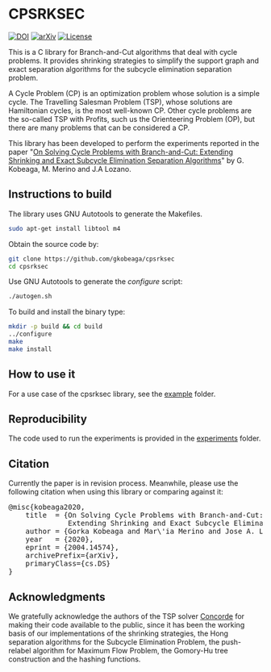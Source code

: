 CPSRKSEC
=======

[![DOI](https://zenodo.org/badge/259394517.svg)](https://zenodo.org/badge/latestdoi/259394517)
[![arXiv](http://img.shields.io/badge/cs.DS-arXiv%3A2004.14574-B31B1B.svg)](https://arxiv.org/abs/2004.14574)
[![License](https://img.shields.io/badge/License-Apache%202.0-blue.svg)](https://opensource.org/licenses/Apache-2.0)

This is a C library for Branch-and-Cut algorithms that deal with cycle problems. It provides shrinking strategies to simplify the support graph and exact separation algorithms for the subcycle elimination separation problem.

A Cycle Problem (CP) is an optimization problem whose solution is a simple cycle. The Travelling Salesman Problem (TSP), whose solutions are Hamiltonian cycles, is the most well-known CP. Other cycle problems are the so-called TSP with Profits, such us the Orienteering Problem (OP), but there are many problems that can be considered a CP.

This library has been developed to perform the experiments reported in the paper "[On Solving Cycle Problems with Branch-and-Cut: Extending Shrinking and Exact Subcycle Elimination Separation Algorithms](https://arxiv.org/pdf/2004.14574.pdf)" by G. Kobeaga, M. Merino and J.A Lozano.

Instructions to build
---------------------

The library uses GNU Autotools to generate the Makefiles.
```sh
sudo apt-get install libtool m4
```

Obtain the source code by:
```sh
git clone https://github.com/gkobeaga/cpsrksec
cd cpsrksec
```

Use GNU Autotools to generate the *configure* script:
```sh
./autogen.sh
```

To build and install the binary type:
```sh
mkdir -p build && cd build
../configure
make
make install
```

How to use it
-------------
For a use case of the cpsrksec library, see the [example](example/) folder.

Reproducibility
---------------
The code used to run the experiments is provided in the [experiments](exp/) folder.

Citation
---------
Currently the paper is in revision process. Meanwhile, please use the following citation when using this library or comparing against it:

<pre>
@misc{kobeaga2020,
    title  = {On Solving Cycle Problems with Branch-and-Cut:
              Extending Shrinking and Exact Subcycle Elimination Separation Algorithms},
    author = {Gorka Kobeaga and Mar\'ia Merino and Jose A. Lozano},
    year   = {2020},
    eprint = {2004.14574},
    archivePrefix={arXiv},
    primaryClass={cs.DS}
}
</pre>

Acknowledgments
---------------
We gratefully acknowledge the authors of the TSP solver [Concorde](http://www.math.uwaterloo.ca/tsp/concorde.html) for making their code available to the public, since it has been the working basis of our implementations of the shrinking strategies, the Hong separation algorithms for the Subcycle Elimination Problem, the push-relabel algorithm for Maximum Flow Problem, the Gomory-Hu tree construction and the hashing functions.

